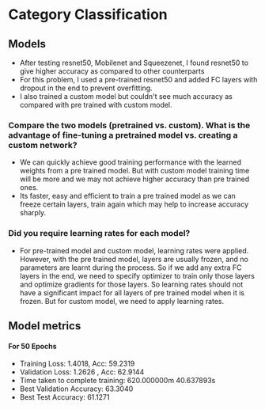 # Category Classification

## Models
- After testing resnet50, Mobilenet and Squeezenet, I found resnet50 to give higher accuracy as compared to other counterparts
- For this problem, I used a pre-trained resnet50 and added FC layers with dropout in the end to prevent overfitting. 
- I also trained a custom model but couldn't see much accuracy as compared with pre trained with custom model. 

### Compare the two models (pretrained vs. custom). What is the advantage of fine-tuning a pretrained model vs. creating a custom network? 

- We can quickly achieve good training performance with the learned weights from a pre trained model. But with custom model training time will be more and we may not achieve higher accuracy than pre trained ones. 
- Its faster, easy and efficient to train a pre trained model as we can freeze certain layers, train again which may help to increase accuracy sharply. 

### Did you require learning rates for each model?
- For pre-trained model and custom model, learning rates were applied. However, with the pre trained model, layers are usually frozen, and no parameters are learnt during the process. So if we add any extra FC layers in the end, we need to specify optimizer to train only those layers and optimize gradients for those layers. So learning rates should not have a significant impact for all layers of pre trained model when it is frozen. But for custom model, we need to apply learning rates.

## Model metrics

#### For 50 Epochs

- Training Loss: 1.4018, Acc: 59.2319
- Validation Loss: 1.2626 , Acc: 62.9144
- Time taken to complete training: 620.000000m 40.637893s
- Best Validation Accuracy: 63.3040
- Best Test Accuracy: 61.1271